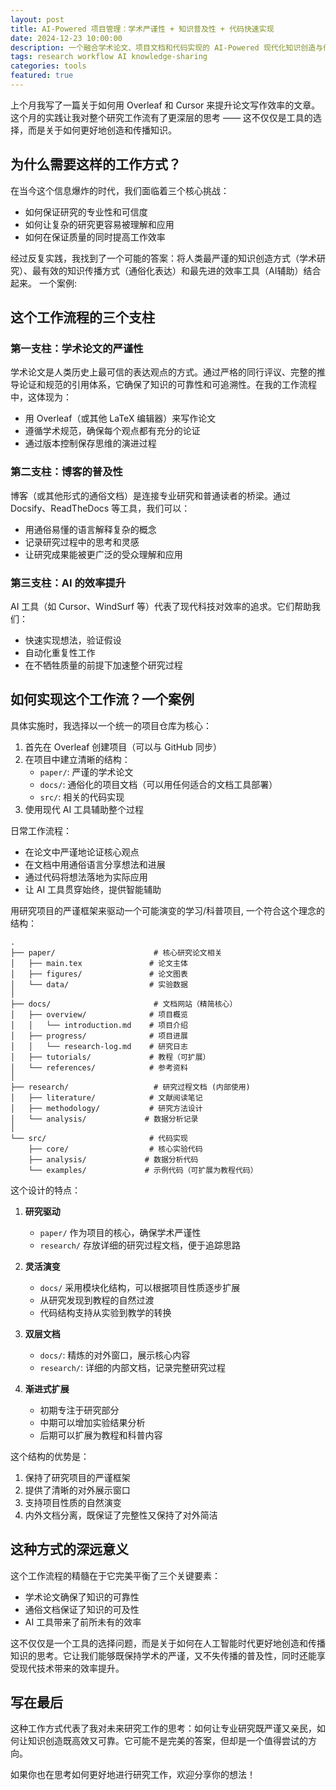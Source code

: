 ```yaml
---
layout: post
title: AI-Powered 项目管理：学术严谨性 + 知识普及性 + 代码快速实现
date: 2024-12-23 10:00:00
description: 一个融合学术论文、项目文档和代码实现的 AI-Powered 现代化知识创造与传播体系
tags: research workflow AI knowledge-sharing
categories: tools
featured: true
---
```


上个月我写了一篇关于如何用 Overleaf 和 Cursor 来提升论文写作效率的文章。这个月的实践让我对整个研究工作流有了更深层的思考 —— 这不仅仅是工具的选择，而是关于如何更好地创造和传播知识。

## 为什么需要这样的工作方式？

在当今这个信息爆炸的时代，我们面临着三个核心挑战：

- 如何保证研究的专业性和可信度
- 如何让复杂的研究更容易被理解和应用
- 如何在保证质量的同时提高工作效率

经过反复实践，我找到了一个可能的答案：将人类最严谨的知识创造方式（学术研究）、最有效的知识传播方式（通俗化表达）和最先进的效率工具（AI辅助）结合起来。 一个案例:


## 这个工作流程的三个支柱

### 第一支柱：学术论文的严谨性

学术论文是人类历史上最可信的表达观点的方式。通过严格的同行评议、完整的推导论证和规范的引用体系，它确保了知识的可靠性和可追溯性。在我的工作流程中，这体现为：

- 用 Overleaf（或其他 LaTeX 编辑器）来写作论文
- 遵循学术规范，确保每个观点都有充分的论证
- 通过版本控制保存思维的演进过程

### 第二支柱：博客的普及性

博客（或其他形式的通俗文档）是连接专业研究和普通读者的桥梁。通过 Docsify、ReadTheDocs 等工具，我们可以：

- 用通俗易懂的语言解释复杂的概念
- 记录研究过程中的思考和灵感
- 让研究成果能被更广泛的受众理解和应用

### 第三支柱：AI 的效率提升

AI 工具（如 Cursor、WindSurf 等）代表了现代科技对效率的追求。它们帮助我们：

- 快速实现想法，验证假设
- 自动化重复性工作
- 在不牺牲质量的前提下加速整个研究过程

## 如何实现这个工作流？一个案例

具体实施时，我选择以一个统一的项目仓库为核心：

1. 首先在 Overleaf 创建项目（可以与 GitHub 同步）
2. 在项目中建立清晰的结构：
   - `paper/`: 严谨的学术论文
   - `docs/`: 通俗化的项目文档（可以用任何适合的文档工具部署）
   - `src/`: 相关的代码实现
3. 使用现代 AI 工具辅助整个过程

日常工作流程：

- 在论文中严谨地论证核心观点
- 在文档中用通俗语言分享想法和进展
- 通过代码将想法落地为实际应用
- 让 AI 工具贯穿始终，提供智能辅助


用研究项目的严谨框架来驱动一个可能演变的学习/科普项目, 一个符合这个理念的结构：

```
.
├── paper/                      # 核心研究论文相关
│   ├── main.tex               # 论文主体
│   ├── figures/               # 论文图表
│   └── data/                  # 实验数据
│
├── docs/                       # 文档网站（精简核心）
│   ├── overview/              # 项目概览
│   │   └── introduction.md    # 项目介绍
│   ├── progress/              # 项目进展
│   │   └── research-log.md    # 研究日志
│   ├── tutorials/             # 教程（可扩展）
│   └── references/            # 参考资料
│
├── research/                   # 研究过程文档 (内部使用)
│   ├── literature/            # 文献阅读笔记
│   ├── methodology/           # 研究方法设计
│   └── analysis/             # 数据分析记录
│
└── src/                       # 代码实现
    ├── core/                  # 核心实验代码
    ├── analysis/             # 数据分析代码
    └── examples/             # 示例代码（可扩展为教程代码）
```

这个设计的特点：

1. **研究驱动**
   - `paper/` 作为项目的核心，确保学术严谨性
   - `research/` 存放详细的研究过程文档，便于追踪思路

2. **灵活演变**
   - `docs/` 采用模块化结构，可以根据项目性质逐步扩展
   - 从研究发现到教程的自然过渡
   - 代码结构支持从实验到教学的转换

3. **双层文档**
   - `docs/`: 精炼的对外窗口，展示核心内容
   - `research/`: 详细的内部文档，记录完整研究过程
   
4. **渐进式扩展**
   - 初期专注于研究部分
   - 中期可以增加实验结果分析
   - 后期可以扩展为教程和科普内容

这个结构的优势是：
1. 保持了研究项目的严谨框架
2. 提供了清晰的对外展示窗口
3. 支持项目性质的自然演变
4. 内外文档分离，既保证了完整性又保持了对外简洁



## 这种方式的深远意义

这个工作流程的精髓在于它完美平衡了三个关键要素：

- 学术论文确保了知识的可靠性
- 通俗文档保证了知识的可及性
- AI 工具带来了前所未有的效率

这不仅仅是一个工具的选择问题，而是关于如何在人工智能时代更好地创造和传播知识的思考。它让我们能够既保持学术的严谨，又不失传播的普及性，同时还能享受现代技术带来的效率提升。

## 写在最后

这种工作方式代表了我对未来研究工作的思考：如何让专业研究既严谨又亲民，如何让知识创造既高效又可靠。它可能不是完美的答案，但却是一个值得尝试的方向。

如果你也在思考如何更好地进行研究工作，欢迎分享你的想法！

